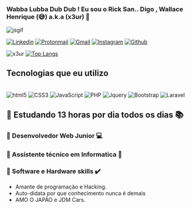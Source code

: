 ### Wabba Lubba Dub Dub ! Eu sou o Rick San.. Digo , Wallace Henrique (:sweat_smile:) a.k.a (x3ur) :wave: 

![jsgif](https://user-images.githubusercontent.com/98850074/160257612-2ef81555-46ca-4558-b821-c5c82b96f37d.gif)

[![Linkedin](https://img.shields.io/badge/LinkedIn-0077B5?style=for-the-badge&logo=linkedin&logoColor=white)](https://www.linkedin.com/in/wallace-henrique-b67038203/)
[![Protonmail](https://img.shields.io/badge/ProtonMail-8B89CC?style=for-the-badge&logo=protonmail&logoColor=white)](https://mail.protonmail.com/u/0/inbox)
[![Gmail](https://img.shields.io/badge/Gmail-D14836?style=for-the-badge&logo=gmail&logoColor=white)](https://mail.google.com/mail/u/0/#inbox)
[![Instagram](https://img.shields.io/badge/Instagram-E4405F?style=for-the-badge&logo=instagram&logoColor=white)](https://www.instagram.com/w.manji/)
[![Github](https://img.shields.io/badge/GitHub-100000?style=for-the-badge&logo=github&logoColor=white)](https://github.com/iamx3ur?tab=repositories)

![x3ur](https://github-readme-stats.vercel.app/api?username=iamx3ur&show_icons=true&theme=radical)
[![Top Langs](https://github-readme-stats.vercel.app/api/top-langs/?username=iamx3ur&exclude_repo=github-readme-stats,iamx3ur.github.io)](https://github.com/iamx3ur/github-readme-stats)

## Tecnologias que eu utilizo

<div style="display: inline_block"><br/>
<img align="center" alt="html5" src="https://img.shields.io/badge/HTML5-E34F26?style=for-the-badge&logo=html5&logoColor=white">
<img align="center" alt="CSS3" src="https://img.shields.io/badge/CSS3-1572B6?style=for-the-badge&logo=css3&logoColor=white">
<img align="center" alt="JavaScript" src="https://img.shields.io/badge/JavaScript-F7DF1E?style=for-the-badge&logo=javascript&logoColor=black">
<img align="center" alt="PHP" src="https://img.shields.io/badge/PHP-777BB4?style=for-the-badge&logo=php&logoColor=white">
<img align="center" alt="Jquery" src="https://img.shields.io/badge/jQuery-0769AD?style=for-the-badge&logo=jquery&logoColor=white">
<img align="center" alt="Bootstrap" src="https://img.shields.io/badge/Bootstrap-563D7C?style=for-the-badge&logo=bootstrap&logoColor=white">
<img align="center" alt="Laravel" src="https://img.shields.io/badge/Laravel-FF2D20?style=for-the-badge&logo=laravel&logoColor=white">

</div>

## 📌 Estudando 13 horas por dia todos os dias :books:

### 📌 Desenvolvedor Web Junior 💻
### 📌 Assistente técnico em Informatica 🔧
### 📌 Software e Hardware skills ✔️

- Amante de programação e Hacking.
- Auto-didata por que conhecimento nunca é demais
- AMO O JAPÃO e JDM Cars.
